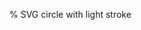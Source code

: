% SVG circle with light stroke

<svg xmlns="http://www.w3.org/2000/svg"
     xmlns:xlink="http:www.w3.org/1999/xlink">
<!--circle with light stroke-->
<circle cx="50" cy="25" r="10" style="stroke: #000000; fill: #ffffff; fill-opacity: 0.0"/>
</svg>

